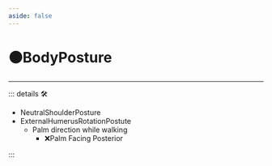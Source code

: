```yaml
---
aside: false
---
```

# 🟠<motor>BodyPosture</motor>

---

<!-- =================================================== -->
<!-- =================================================== -->
<!-- =================================================== -->
<!-- =================================================== -->
<!-- =================================================== -->
::: details 🛠

- NeutralShoulderPosture
- ExternalHumerusRotationPostute
    - Palm direction while walking
        - ❌<error>Palm Facing Posterior</error>

:::
